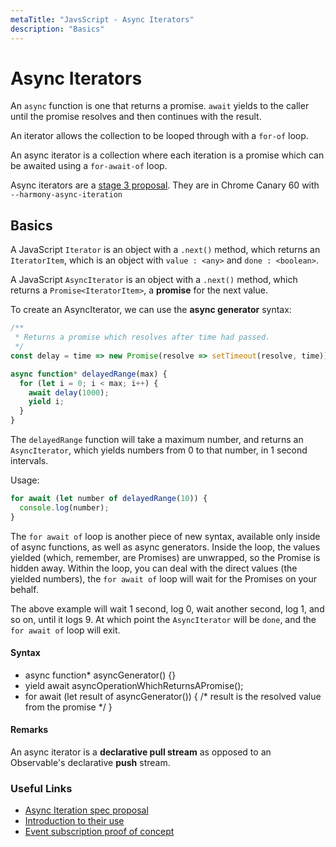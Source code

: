 ```yaml
---
metaTitle: "JavsScript - Async Iterators"
description: "Basics"
---
```


# Async Iterators


An `async` function is one that returns a promise. `await` yields to the caller until the promise resolves and then continues with the result.

An iterator allows the collection to be looped through with a `for-of` loop.

An async iterator is a collection where each iteration is a promise which can be awaited using a `for-await-of` loop.

Async iterators are a [stage 3 proposal](https://github.com/tc39/proposal-async-iteration). They are in Chrome Canary 60 with `--harmony-async-iteration`



## Basics


A JavaScript `Iterator` is an object with a `.next()` method, which returns an `IteratorItem`, which is an object with `value : <any>` and `done : <boolean>`.

A JavaScript `AsyncIterator` is an object with a `.next()` method, which returns a `Promise<IteratorItem>`, a **promise** for the next value.

To create an AsyncIterator, we can use the **async generator** syntax:

```js
/**
 * Returns a promise which resolves after time had passed.
 */
const delay = time => new Promise(resolve => setTimeout(resolve, time));

async function* delayedRange(max) {
  for (let i = 0; i < max; i++) {
    await delay(1000);
    yield i;
  }
}

```

The `delayedRange` function will take a maximum number, and returns an `AsyncIterator`, which yields numbers from 0 to that number, in 1 second intervals.

Usage:

```js
for await (let number of delayedRange(10)) {
  console.log(number);
}

```

The `for await of` loop is another piece of new syntax, available only inside of async functions, as well as async generators. Inside the loop, the values yielded (which, remember, are Promises) are unwrapped, so the Promise is hidden away. Within the loop, you can deal with the direct values (the yielded numbers), the `for await of` loop will wait for the Promises on your behalf.

The above example will wait 1 second, log 0, wait another second, log 1, and so on, until it logs 9. At which point the `AsyncIterator` will be `done`, and the `for await of` loop will exit.



#### Syntax


- async function* asyncGenerator() {}
- yield await asyncOperationWhichReturnsAPromise();
- for await (let result of asyncGenerator()) { /* result is the resolved value from the promise */ }



#### Remarks


An async iterator is a **declarative pull stream** as opposed to an Observable's declarative **push** stream.

### Useful Links

- [Async Iteration spec proposal](https://github.com/tc39/proposal-async-iteration)
- [Introduction to their use](https://jakearchibald.com/2017/async-iterators-and-generators/)
- [Event subscription proof of concept](https://github.com/KeithHenry/event-generator)

